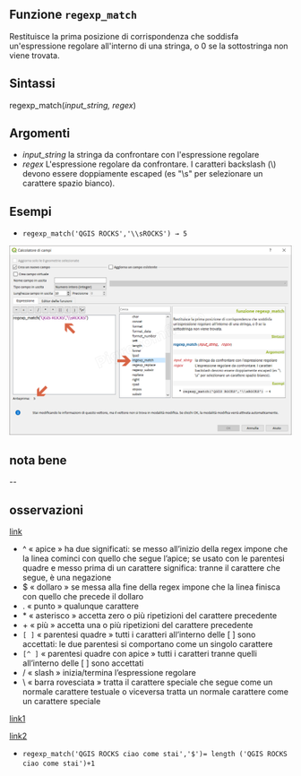 ## Funzione `regexp_match`

Restituisce la prima posizione di corrispondenza che soddisfa un'espressione regolare all'interno di una stringa, o 0 se la sottostringa non viene trovata.

## Sintassi

regexp_match(_input_string, regex_)

## Argomenti

* _input_string_ la stringa da confrontare con l'espressione regolare
* _regex_ L'espressione regolare da confrontare. I caratteri backslash (\\) devono essere doppiamente escaped (es "\\s" per selezionare un carattere spazio bianco).

## Esempi

* `regexp_match('QGIS ROCKS','\\sROCKS') → 5`

![](/img/stringhe_di_testo/regexp_match/regexp_match1.png)

## nota bene

--

## osservazioni

[link](https://it.wikipedia.org/wiki/Espressione_regolare#Impiego_delle_espressioni_regolari)

* ^ « apice » ha due significati: se messo all’inizio della regex impone che la linea cominci con quello che segue l’apice; se usato con le parentesi quadre e messo prima di un carattere significa: tranne il carattere che segue, è una negazione
* $ « dollaro » se messa alla fine della regex impone che la linea finisca con quello che precede il dollaro
* . « punto » qualunque carattere
* \* « asterisco » accetta zero o più ripetizioni del carattere precedente
* \+ « più » accetta una o più ripetizioni del carattere precedente
* `[ ]` « parentesi quadre » tutti i caratteri all’interno delle [ ] sono accettati: le due parentesi si comportano come un singolo carattere
* `[^ ]` « parentesi quadre con apice » tutti i caratteri tranne quelli all’interno delle [ ] sono accettati
* / « slash » inizia/termina l’espressione regolare
* \ « barra rovesciata » tratta il carattere speciale che segue come un normale carattere testuale o viceversa tratta un normale carattere come un carattere speciale

[link1](https://natonelbronx.wordpress.com/2007/12/02/le-espressioni-regolari-regex-o-regexp/)

[link2](https://www.python.it/doc/howto/Regex/regex-it/regex-it.html)

* `regexp_match('QGIS ROCKS ciao come stai','$')= length ('QGIS ROCKS ciao come stai')+1`

